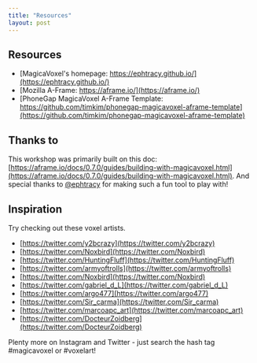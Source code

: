 ```yaml
---
title: "Resources"
layout: post
---
```

## Resources
* [MagicaVoxel's homepage: https://ephtracy.github.io/](https://ephtracy.github.io/)
* [Mozilla A-Frame: https://aframe.io/](https://aframe.io/)
* [PhoneGap MagicaVoxel A-Frame Template: https://github.com/timkim/phonegap-magicavoxel-aframe-template](https://github.com/timkim/phonegap-magicavoxel-aframe-template)

## Thanks to
This workshop was primarily built on this doc: [https://aframe.io/docs/0.7.0/guides/building-with-magicavoxel.html](https://aframe.io/docs/0.7.0/guides/building-with-magicavoxel.html). And special thanks to [@ephtracy](https://twitter.com/ephtracy) for making such a fun tool to play with!

## Inspiration 
Try checking out these voxel artists. 
* [https://twitter.com/y2bcrazy](https://twitter.com/y2bcrazy)
* [https://twitter.com/Noxbird](https://twitter.com/Noxbird)
* [https://twitter.com/HuntingFluff](https://twitter.com/HuntingFluff)
* [https://twitter.com/armyoftrolls](https://twitter.com/armyoftrolls)
* [https://twitter.com/Noxbird](https://twitter.com/Noxbird)
* [https://twitter.com/gabriel_d_L](https://twitter.com/gabriel_d_L)
* [https://twitter.com/argo477](https://twitter.com/argo477)
* [https://twitter.com/Sir_carma](https://twitter.com/Sir_carma)
* [https://twitter.com/marcoapc_art](https://twitter.com/marcoapc_art)
* [https://twitter.com/DocteurZoidberg](https://twitter.com/DocteurZoidberg)

Plenty more on Instagram and Twitter - just search the hash tag #magicavoxel or #voxelart! 


